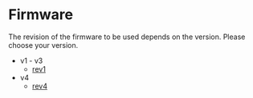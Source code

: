 # Firmware

The revision of the firmware to be used depends on the version. Please choose your version.

- v1 - v3
    - [rev1](rev1/firmware_jp.md)
- v4
    - [rev4](rev4/firmware_jp.md)
